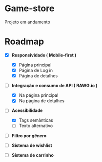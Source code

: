 # Game-store
 Projeto em andamento

 # Roadmap

 - [x] **Responsividade ( Mobile-first )**
   - [x] Página principal
   - [x] Página de Log in
   - [x] Página de detalhes
 - [ ] **Integração e consumo de API ( RAWG.io )**
   - [x] Na página principal
   - [x] Na página de detalhes
 - [ ] **Acessibilidade**
    - [x] Tags semânticas
    - [ ] Texto alternativo
  - [ ] **Filtro por gênero**
  - [ ] **Sistema de wishlist**
  - [ ] **Sistema de carrinho**    
 
